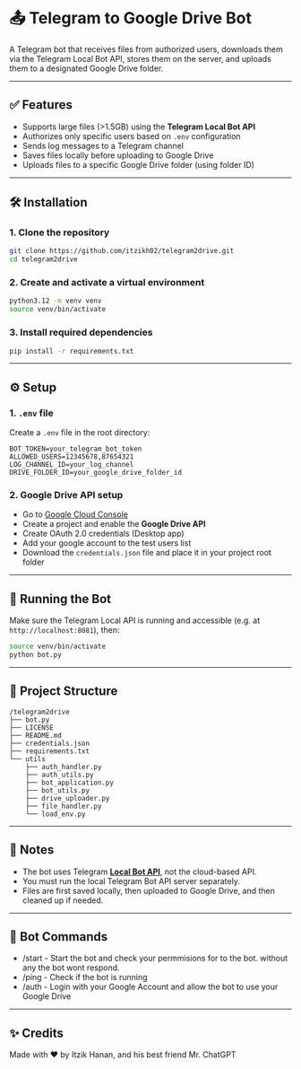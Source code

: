 # 📤 Telegram to Google Drive Bot

A Telegram bot that receives files from authorized users, downloads them via the Telegram Local Bot API, stores them on the server, and uploads them to a designated Google Drive folder.

---

## ✅ Features

- Supports large files (>1.5GB) using the **Telegram Local Bot API**
- Authorizes only specific users based on `.env` configuration
- Sends log messages to a Telegram channel
- Saves files locally before uploading to Google Drive
- Uploads files to a specific Google Drive folder (using folder ID)

---

## 🛠️ Installation

### 1. Clone the repository

```bash
git clone https://github.com/itzikh02/telegram2drive.git
cd telegram2drive
```

### 2. Create and activate a virtual environment

```bash
python3.12 -m venv venv
source venv/bin/activate
```

### 3. Install required dependencies

```bash
pip install -r requirements.txt
```

---

## ⚙️ Setup

### 1. `.env` file

Create a `.env` file in the root directory:

```env
BOT_TOKEN=your_telegram_bot_token
ALLOWED_USERS=12345678,87654321
LOG_CHANNEL_ID=your_log_channel
DRIVE_FOLDER_ID=your_google_drive_folder_id
```

### 2. Google Drive API setup

- Go to [Google Cloud Console](https://console.cloud.google.com/)
- Create a project and enable the **Google Drive API**
- Create OAuth 2.0 credentials (Desktop app)
- Add your google account to the test users list
- Download the `credentials.json` file and place it in your project root folder

---

## 🚀 Running the Bot

Make sure the Telegram Local API is running and accessible (e.g. at `http://localhost:8081`), then:

```bash
source venv/bin/activate
python bot.py
```

---

## 📂 Project Structure

```
/telegram2drive
├── bot.py
├── LICENSE
├── README.md
├── credentials.json
├── requirements.txt
└── utils
    ├── auth_handler.py
    ├── auth_utils.py
    ├── bot_application.py
    ├── bot_utils.py
    ├── drive_uploader.py
    ├── file_handler.py
    └── load_env.py
```

---

## 📌 Notes

- The bot uses Telegram [**Local Bot API**](https://github.com/tdlib/telegram-bot-api), not the cloud-based API.
- You must run the local Telegram Bot API server separately.
- Files are first saved locally, then uploaded to Google Drive, and then cleaned up if needed.

---

## 📝 Bot Commands

- /start - Start the bot and check your permmisions for to the bot. without any the bot wont respond.
- /ping - Check if the bot is running
- /auth - Login with your Google Account and allow the bot to use your Google Drive

---

## ✨ Credits

Made with ❤️ by Itzik Hanan, and his best friend Mr. ChatGPT

